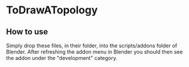 # ToDrawATopology

## How to use
Simply drop these files, in their folder, into the scripts/addons folder of Blender. After refreshing the addon menu in Blender you should then see the addon under the "development" category.
